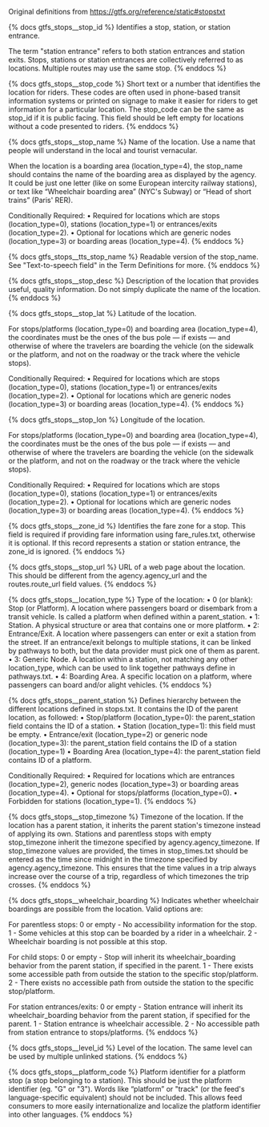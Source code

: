 Original definitions from https://gtfs.org/reference/static#stopstxt

{% docs gtfs_stops__stop_id %}
Identifies a stop, station, or station entrance.

 The term "station entrance" refers to both station entrances and station exits. Stops, stations or station entrances are collectively referred to as locations. Multiple routes may use the same stop.
{% enddocs %}

{% docs gtfs_stops__stop_code %}
Short text or a number that identifies the location for riders. These codes are often used in phone-based transit information systems or printed on signage to make it easier for riders to get information for a particular location. The stop_code can be the same as stop_id if it is public facing. This field should be left empty for locations without a code presented to riders.
{% enddocs %}

{% docs gtfs_stops__stop_name %}
Name of the location. Use a name that people will understand in the local and tourist vernacular.

When the location is a boarding area (location_type=4), the stop_name should contains the name of the boarding area as displayed by the agency. It could be just one letter (like on some European intercity railway stations), or text like “Wheelchair boarding area” (NYC's Subway) or “Head of short trains” (Paris' RER).

Conditionally Required:
• Required for locations which are stops (location_type=0), stations (location_type=1) or entrances/exits (location_type=2).
• Optional for locations which are generic nodes (location_type=3) or boarding areas (location_type=4).
{% enddocs %}

{% docs gtfs_stops__tts_stop_name %}
Readable version of the stop_name. See "Text-to-speech field" in the Term Definitions for more.
{% enddocs %}

{% docs gtfs_stops__stop_desc %}
Description of the location that provides useful, quality information. Do not simply duplicate the name of the location.
{% enddocs %}

{% docs gtfs_stops__stop_lat %}
Latitude of the location.

For stops/platforms (location_type=0) and boarding area (location_type=4), the coordinates must be the ones of the bus pole — if exists — and otherwise of where the travelers are boarding the vehicle (on the sidewalk or the platform, and not on the roadway or the track where the vehicle stops).

Conditionally Required:
• Required for locations which are stops (location_type=0), stations (location_type=1) or entrances/exits (location_type=2).
• Optional for locations which are generic nodes (location_type=3) or boarding areas (location_type=4).
{% enddocs %}

{% docs gtfs_stops__stop_lon %}
Longitude of the location.

For stops/platforms (location_type=0) and boarding area (location_type=4), the coordinates must be the ones of the bus pole — if exists — and otherwise of where the travelers are boarding the vehicle (on the sidewalk or the platform, and not on the roadway or the track where the vehicle stops).

Conditionally Required:
• Required for locations which are stops (location_type=0), stations (location_type=1) or entrances/exits (location_type=2).
• Optional for locations which are generic nodes (location_type=3) or boarding areas (location_type=4).
{% enddocs %}

{% docs gtfs_stops__zone_id %}
Identifies the fare zone for a stop. This field is required if providing fare information using fare_rules.txt, otherwise it is optional. If this record represents a station or station entrance, the zone_id is ignored.
{% enddocs %}

{% docs gtfs_stops__stop_url %}
URL of a web page about the location. This should be different from the agency.agency_url and the routes.route_url field values.
{% enddocs %}

{% docs gtfs_stops__location_type %}
Type of the location:
• 0 (or blank): Stop (or Platform). A location where passengers board or disembark from a transit vehicle. Is called a platform when defined within a parent_station.
• 1: Station. A physical structure or area that contains one or more platform.
• 2: Entrance/Exit. A location where passengers can enter or exit a station from the street. If an entrance/exit belongs to multiple stations, it can be linked by pathways to both, but the data provider must pick one of them as parent.
• 3: Generic Node. A location within a station, not matching any other location_type, which can be used to link together pathways define in pathways.txt.
• 4: Boarding Area. A specific location on a platform, where passengers can board and/or alight vehicles.
{% enddocs %}

{% docs gtfs_stops__parent_station %}
Defines hierarchy between the different locations defined in stops.txt. It contains the ID of the parent location, as followed:
• Stop/platform (location_type=0): the parent_station field contains the ID of a station.
• Station (location_type=1): this field must be empty.
• Entrance/exit (location_type=2) or generic node (location_type=3): the parent_station field contains the ID of a station (location_type=1)
• Boarding Area (location_type=4): the parent_station field contains ID of a platform.

Conditionally Required:
• Required for locations which are entrances (location_type=2), generic nodes (location_type=3) or boarding areas (location_type=4).
• Optional for stops/platforms (location_type=0).
• Forbidden for stations (location_type=1).
{% enddocs %}

{% docs gtfs_stops__stop_timezone %}
Timezone of the location. If the location has a parent station, it inherits the parent station's timezone instead of applying its own. Stations and parentless stops with empty stop_timezone inherit the timezone specified by agency.agency_timezone. If stop_timezone values are provided, the times in stop_times.txt should be entered as the time since midnight in the timezone specified by agency.agency_timezone. This ensures that the time values in a trip always increase over the course of a trip, regardless of which timezones the trip crosses.
{% enddocs %}

{% docs gtfs_stops__wheelchair_boarding %}
Indicates whether wheelchair boardings are possible from the location. Valid options are:

For parentless stops:
0 or empty - No accessibility information for the stop.
1 - Some vehicles at this stop can be boarded by a rider in a wheelchair.
2 - Wheelchair boarding is not possible at this stop.

For child stops:
0 or empty - Stop will inherit its wheelchair_boarding behavior from the parent station, if specified in the parent.
1 - There exists some accessible path from outside the station to the specific stop/platform.
2 - There exists no accessible path from outside the station to the specific stop/platform.

 For station entrances/exits:
0 or empty - Station entrance will inherit its wheelchair_boarding behavior from the parent station, if specified for the parent.
1 - Station entrance is wheelchair accessible.
2 - No accessible path from station entrance to stops/platforms.
{% enddocs %}

{% docs gtfs_stops__level_id %}
Level of the location. The same level can be used by multiple unlinked stations.
{% enddocs %}

{% docs gtfs_stops__platform_code %}
Platform identifier for a platform stop (a stop belonging to a station). This should be just the platform identifier (eg. "G" or "3"). Words like “platform” or "track" (or the feed's language-specific equivalent) should not be included. This allows feed consumers to more easily internationalize and localize the platform identifier into other languages.
{% enddocs %}
